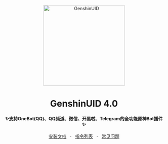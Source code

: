 <p align="center">
  <a href="https://github.com/KimigaiiWuyi/GenshinUID/"><img src="https://s2.loli.net/2022/01/31/kwCIl3cF1Z2GxnR.png" width="256" height="256" alt="GenshinUID"></a>
</p>
<h1 align = "center">GenshinUID 4.0</h1>
<h4 align = "center">✨支持OneBot(QQ)、QQ频道、微信、开黑啦、Telegram的全功能原神Bot插件✨</h4>
<div align = "center">
        <a href="BaseInfo" target="_blank">安装文档</a> &nbsp; · &nbsp;
        <a href="https://github.com/KimigaiiWuyi/GenshinUID/wiki/File5-%E3%80%8C%E6%8C%87%E4%BB%A4%E5%88%97%E8%A1%A8%E3%80%8D" target="_blank">指令列表</a> &nbsp; · &nbsp;
        <a href="https://github.com/KimigaiiWuyi/GenshinUID/issues/226">常见问题</a>
</div>